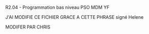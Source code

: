 R2.04 - Programmation bas niveau
PSO
MDM
YF


J'AI MODIFIE CE FICHIER GRACE A CETTE PHRASE
signé Helene

MODIFER PAR CHRIS 